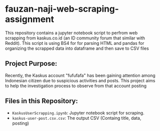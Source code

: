 # fauzan-naji-web-scraping-assignment

This repository contains a jupyter notebook script to perfrom web scrapping from kaskus.co.id (an ID community forum that similar with Reddit). This script is using BS4 for for parsing HTML and pandas for organizing the scrapped data into dataframe and then save to CSV files

## Project Purpose:
Recently, the Kaskus account "fufufafa" has been gaining attention among Indonesian citizen due to suspicious activities and posts.
This project aims to help the investigation process to observe from that account posting

## Files in this Repository:
- `KaskusUserScrapping.ipynb`: Jupyter notebook script for scraping.
- `kaskus-user-post.csv.csv`: The output CSV (Containg title, data, posting)
